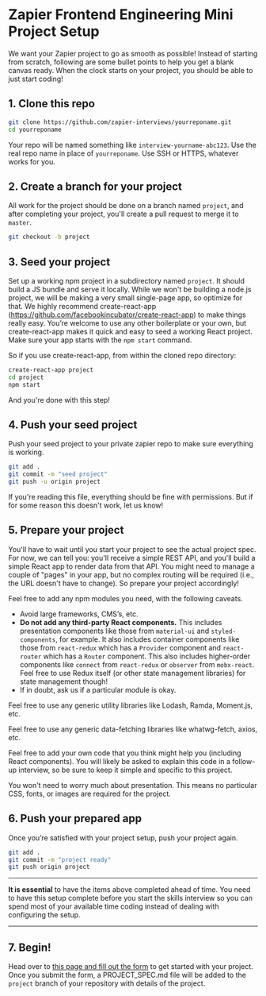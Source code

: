 # Zapier Frontend Engineering Mini Project Setup

We want your Zapier project to go as smooth as possible! Instead of starting from scratch, following are some bullet points to help you get a blank canvas ready. When the clock starts on your project, you should be able to just start coding!

## 1. Clone this repo

```bash
git clone https://github.com/zapier-interviews/yourreponame.git
cd yourreponame
```

Your repo will be named something like `interview-yourname-abc123`. Use the real repo name in place of `yourreponame`. Use SSH or HTTPS, whatever works for you.

## 2. Create a branch for your project

All work for the project should be done on a branch named `project`, and after completing your project, you'll create a pull request to merge it to `master`.

```bash
git checkout -b project
```

## 3. Seed your project

Set up a working npm project in a subdirectory named `project`. It should build a JS bundle and serve it locally. While we won't be building a node.js project, we will be making a very small single-page app, so optimize for that. We highly recommend create-react-app (https://github.com/facebookincubator/create-react-app) to make things really easy. You’re welcome to use any other boilerplate or your own, but create-react-app makes it quick and easy to seed a working React project. Make sure your app starts with the `npm start` command.

So if you use create-react-app, from within the cloned repo directory:

```bash
create-react-app project
cd project
npm start
```

And you're done with this step!

## 4. Push your seed project

Push your seed project to your private zapier repo to make sure everything is working.

```bash
git add .
git commit -m "seed project"
git push -u origin project
```

If you're reading this file, everything should be fine with permissions. But if for some reason this doesn't work, let us know!

## 5. Prepare your project

You'll have to wait until you start your project to see the actual project spec. For now, we can tell you: you'll receive a simple REST API, and you'll build a simple React app to render data from that API. You might need to manage a couple of "pages" in your app, but no complex routing will be required (i.e., the URL doesn't have to change). So prepare your project accordingly!

Feel free to add any npm modules you need, with the following caveats.

* Avoid large frameworks, CMS’s, etc.
* **Do not add any third-party React components.** This includes presentation components like those from `material-ui` and `styled-components`, for example. It also includes container components like those from `react-redux` which has a `Provider` component and `react-router` which has a `Router` component. This also includes higher-order components like `connect` from `react-redux` or `observer` from `mobx-react`. Feel free to use Redux itself (or other state management libraries) for state management though!
* If in doubt, ask us if a particular module is okay.

Feel free to use any generic utility libraries like Lodash, Ramda, Moment.js, etc.

Feel free to use any generic data-fetching libraries like whatwg-fetch, axios, etc.

Feel free to add your own code that you think might help you (including React components). You will likely be asked to explain this code in a follow-up interview, so be sure to keep it simple and specific to this project.

You won't need to worry much about presentation. This means no particular CSS, fonts, or images are required for the project.

## 6. Push your prepared app

Once you’re satisfied with your project setup, push your project again.

```bash
git add .
git commit -m "project ready"
git push origin project
```

---

**It is essential** to have the items above completed ahead of time. You need to have this setup complete before you start the skills interview so you can spend most of your available time coding instead of dealing with configuring the setup.

---

## 7. Begin!

Head over to [this page and fill out the form](https://zapier.wufoo.co.uk/forms/zapier-engineering-skills-test/) to get started with your project. Once you submit the form, a PROJECT_SPEC.md file will be added to the `project` branch of your repository with details of the project.
